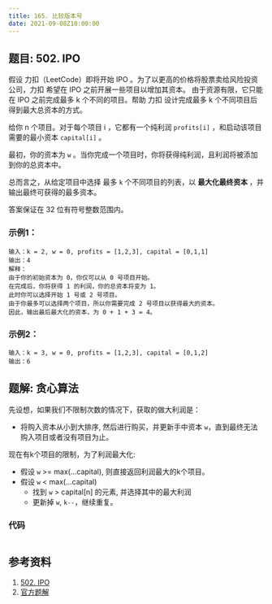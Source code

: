 ```yaml
---
title: 165. 比较版本号
date: 2021-09-08Z10:00:00
---
```

## 题目: 502. IPO
假设 力扣（LeetCode）即将开始 IPO 。为了以更高的价格将股票卖给风险投资公司，力扣 希望在 IPO 之前开展一些项目以增加其资本。 由于资源有限，它只能在 IPO 之前完成最多 k 个不同的项目。帮助 力扣 设计完成最多 k 个不同项目后得到最大总资本的方式。

给你 n 个项目。对于每个项目 i ，它都有一个纯利润 `profits[i]` ，和启动该项目需要的最小资本 `capital[i]` 。

最初，你的资本为 `w` 。当你完成一个项目时，你将获得纯利润，且利润将被添加到你的总资本中。

总而言之，从给定项目中选择 最多 `k` 个不同项目的列表，以 **最大化最终资本** ，并输出最终可获得的最多资本。

答案保证在 32 位有符号整数范围内。

### 示例1：
```
输入：k = 2, w = 0, profits = [1,2,3], capital = [0,1,1]
输出：4
解释：
由于你的初始资本为 0，你仅可以从 0 号项目开始。
在完成后，你将获得 1 的利润，你的总资本将变为 1。
此时你可以选择开始 1 号或 2 号项目。
由于你最多可以选择两个项目，所以你需要完成 2 号项目以获得最大的资本。
因此，输出最后最大化的资本，为 0 + 1 + 3 = 4。
```
### 示例2：
```
输入：k = 3, w = 0, profits = [1,2,3], capital = [0,1,2]
输出：6
```
## 题解: 贪心算法
先设想，如果我们不限制次数的情况下，获取的做大利润是：
- 将购入资本从小到大排序, 然后进行购买，并更新手中资本 `w`，直到最终无法购入项目或者没有项目为止。

现在有k个项目的限制，为了利润最大化:
- 假设 `w` >= max(...capital), 则直接返回利润最大的k个项目。
- 假设 `w` < max(...capital)
  - 找到 `w` > capital[n] 的元素, 并选择其中的最大利润
  - 更新掉 `w`, `k--`，继续重复。


### 代码
```js

```



## 参考资料
1. [502. IPO](https://leetcode-cn.com/problems/ipo/)
2. [官方题解](https://leetcode-cn.com/problems/ipo/solution/ipo-by-leetcode-solution-89zm/)
